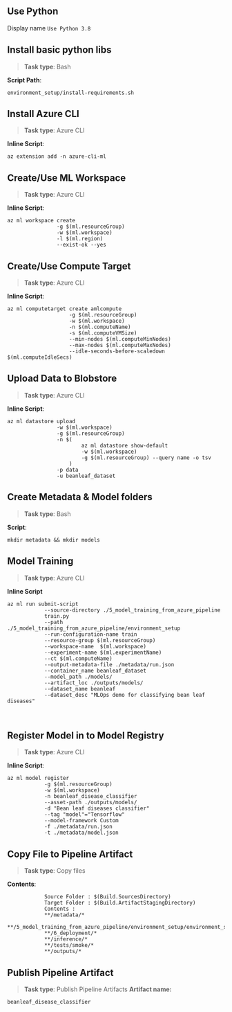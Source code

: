 ## Use Python
Display name `Use Python 3.8`

## Install basic python libs
> **Task type**: Bash

**Script Path**:
```
environment_setup/install-requirements.sh
```

## Install Azure CLI
> **Task type**: Azure CLI

**Inline Script**:
```
az extension add -n azure-cli-ml
```

## Create/Use ML Workspace
> **Task type**: Azure CLI

**Inline Script**:
```
az ml workspace create 
                -g $(ml.resourceGroup)
                -w $(ml.workspace)
                -l $(ml.region)
                --exist-ok --yes
```

## Create/Use Compute Target
> **Task type**: Azure CLI

**Inline Script**:
```
az ml computetarget create amlcompute
                    -g $(ml.resourceGroup)
                    -w $(ml.workspace)
                    -n $(ml.computeName)
                    -s $(ml.computeVMSize)
                    --min-nodes $(ml.computeMinNodes)
                    --max-nodes $(ml.computeMaxNodes)
                    --idle-seconds-before-scaledown $(ml.computeIdleSecs) 
```

## Upload Data to Blobstore
> **Task type**: Azure CLI

**Inline Script**:
```
az ml datastore upload
                -w $(ml.workspace)
                -g $(ml.resourceGroup)
                -n $(
                        az ml datastore show-default
                        -w $(ml.workspace)
                        -g $(ml.resourceGroup) --query name -o tsv
                    )
                -p data
                -u beanleaf_dataset
```

## Create Metadata & Model folders
> **Task type**: Bash

**Script**:
```
mkdir metadata && mkdir models
```

## Model Training
> **Task type**: Azure CLI

**Inline Script**
```
az ml run submit-script
            --source-directory ./5_model_training_from_azure_pipeline
            train.py
            --path ./5_model_training_from_azure_pipeline/environment_setup
            --run-configuration-name train
            --resource-group $(ml.resourceGroup)
            --workspace-name  $(ml.workspace)
            --experiment-name $(ml.experimentName)
            --ct $(ml.computeName)
            --output-metadata-file ./metadata/run.json
            --container_name beanleaf_dataset
            --model_path ./models/
            --artifact_loc ./outputs/models/
            --dataset_name beanleaf
            --dataset_desc "MLOps demo for classifying bean leaf diseases"
```
<br/>

## Register Model in to Model Registry
> **Task type**: Azure CLI

**Inline Script**:
```
az ml model register
            -g $(ml.resourceGroup)
            -w $(ml.workspace)
            -n beanleaf_disease_classifier
            --asset-path ./outputs/models/
            -d "Bean leaf diseases classifier"
            --tag "model"="Tensorflow"
            --model-framework Custom
            -f ./metadata/run.json
            -t ./metadata/model.json
```

## Copy File to Pipeline Artifact
> **Task type**: Copy files

**Contents**: 
```
            Source Folder : $(Build.SourcesDirectory)
            Target Folder : $(Build.ArtifactStagingDirectory)
            Contents :
            **/metadata/*
            **/5_model_training_from_azure_pipeline/environment_setup/environment_setup/*
            **/6_deployment/*
            **/inference/*
            **/tests/smoke/*
            **/outputs/*
```

## Publish Pipeline Artifact
> **Task type**: Publish Pipeline Artifacts
**Artifact name:**
```
beanleaf_disease_classifier
```